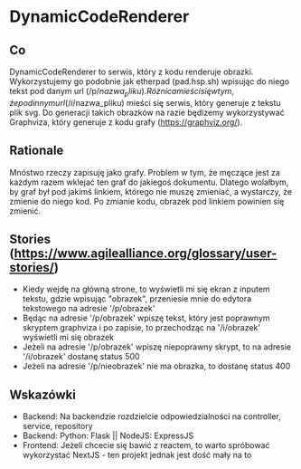 # DynamicCodeRenderer

## Co

DynamicCodeRenderer to serwis, który z kodu renderuje obrazki.
Wykorzystujemy go podobnie jak etherpad (pad.hsp.sh) wpisując do niego tekst pod danym url (/p/$nazwa_pliku).
Różnica mieści się w tym, że pod innym url (/i/$nazwa_pliku) mieści się serwis, który generuje z tekstu plik svg.
Do generacji takich obrazków na razie będizemy wykorzystywać Graphviza, który generuje z kodu grafy (https://graphviz.org/).

## Rationale

Mnóstwo rzeczy zapisuję jako grafy.
Problem w tym, że męczące jest za każdym razem wklejać ten graf do jakiegoś dokumentu.
Dlatego wolałbym, by graf był pod jakimś linkiem, którego nie muszę zmieniać, a wystarczy, że zmienie do niego kod.
Po zmianie kodu, obrazek pod linkiem powinien się zmienić.

## Stories (https://www.agilealliance.org/glossary/user-stories/)

- Kiedy wejdę na główną strone, to wyświetli mi się ekran z inputem tekstu, gdzie wpisując "obrazek", przeniesie mnie do edytora tekstowego na adresie '/p/obrazek'
- Będąc na adresie '/p/obrazek' wpiszę tekst, który jest poprawnym skryptem graphviza i po zapisie, to przechodząc na '/i/obrazek' wyświetli mi się obrazek
- Jeżeli na adresie '/p/obrazek' wpiszę niepoprawny skrypt, to na adresie '/i/obrazek' dostanę status 500
- Jeżeli na adresie '/p/nieobrazek' nie ma obrazka, to dostanę status 400

## Wskazówki

- Backend: Na backendzie rozdzielcie odpowiedzialności na controller, service, repository
- Backend: Python: Flask || NodeJS: ExpressJS
- Frontend: Jeżeli chcecie się bawić z reactem, to warto spróbować wykorzystać NextJS - ten projekt jednak jest dość mały na to
